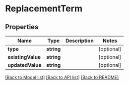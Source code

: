 # ReplacementTerm

## Properties
Name | Type | Description | Notes
------------ | ------------- | ------------- | -------------
**type** | **string** |  | [optional] 
**existingValue** | **string** |  | [optional] 
**updatedValue** | **string** |  | [optional] 

[[Back to Model list]](../README.md#documentation-for-models) [[Back to API list]](../README.md#documentation-for-api-endpoints) [[Back to README]](../README.md)



